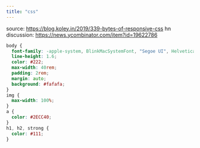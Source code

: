 ```yaml
---
title: "css"
---
```


source: https://blog.koley.in/2019/339-bytes-of-responsive-css
hn discussion: https://news.ycombinator.com/item?id=19622786

```css
body {
  font-family: -apple-system, BlinkMacSystemFont, "Segoe UI", Helvetica, Arial, sans-serif;
  line-height: 1.6;
  color: #222;
  max-width: 40rem;
  padding: 2rem;
  margin: auto;
  background: #fafafa;
}
img {
  max-width: 100%;
}
a {
  color: #2ECC40;
}
h1, h2, strong {
  color: #111;
}
```
